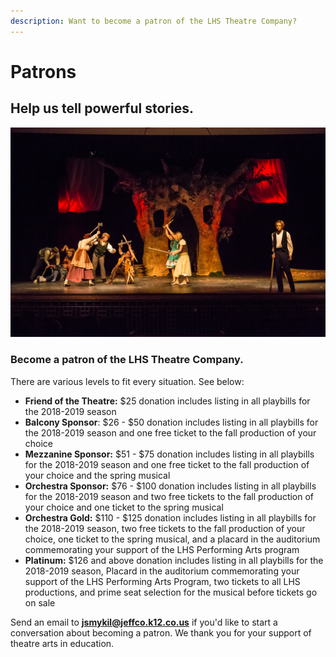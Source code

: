 ```yaml
---
description: Want to become a patron of the LHS Theatre Company?
---
```


# Patrons

## Help us tell powerful stories.

![](.gitbook/assets/lhs-2087.jpg)

### Become a patron of the LHS Theatre Company.

There are various levels to fit every situation.  See below:  


* **Friend of the Theatre:** $25 donation includes listing in all playbills for the 2018-2019 season
* **Balcony Sponsor**: $26 - $50 donation includes listing in all playbills for the 2018-2019 season and one free ticket to the fall production of your choice
* **Mezzanine Sponsor:** $51 - $75 donation includes listing in all playbills for the 2018-2019 season and one free ticket to the fall production of your choice and the spring musical
* **Orchestra Sponsor:** $76 - $100 donation includes listing in all playbills for the 2018-2019 season and two free tickets to the fall production of your choice and one ticket to the spring musical
* **Orchestra Gold:** $110 - $125 donation includes listing in all playbills for the 2018-2019 season, two free tickets to the fall production of your choice, one ticket to the spring musical, and a placard in the auditorium commemorating your support of the LHS Performing Arts program
* **Platinum:** $126 and above donation includes listing in all playbills for the 2018-2019 season, Placard in the auditorium commemorating your support of the LHS Performing Arts Program, two tickets to all LHS productions, and prime seat selection for the musical before tickets go on sale

Send an email to [**jsmykil@jeffco.k12.co.us**](mailto:jsmykil@jeffco.k12.co.us) if you'd like to start a conversation about becoming a patron. We thank you for your support of theatre arts in education.

